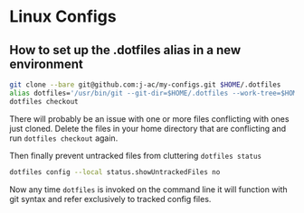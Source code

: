# Linux Configs
## How to set up the .dotfiles alias in a new environment

```bash
git clone --bare git@github.com:j-ac/my-configs.git $HOME/.dotfiles
alias dotfiles='/usr/bin/git --git-dir=$HOME/.dotfiles --work-tree=$HOME'
dotfiles checkout
```

There will probably be an issue with one or more files conflicting with ones just cloned.
Delete the files in your home directory that are conflicting and run `dotfiles checkout` again.

Then finally prevent untracked files from cluttering `dotfiles status`
```bash
dotfiles config --local status.showUntrackedFiles no
```

Now any time `dotfiles` is invoked on the command line it will function with git syntax and refer exclusively to tracked config files.
